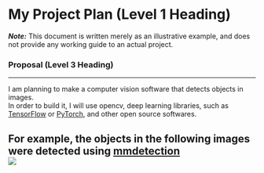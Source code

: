 # My Project Plan (Level 1 Heading)  
***Note:*** This document is written merely as an illustrative example, and does not provide any working guide to an actual project.  

### Proposal (Level 3 Heading)  
---
I am planning to make a computer vision software that detects objects in images.  
In order to build it, I will use opencv, deep learning libraries, such as [TensorFlow](https://www.tensorflow.org/) or [PyTorch](https://pytorch.org/), and other open source softwares.  

For example, the objects in the following images were detected using [mmdetection](https://github.com/open-mmlab/mmdetection)  
![](https://user-images.githubusercontent.com/12907710/137271636-56ba1cd2-b110-4812-8221-b4c120320aa9.png)  
---


